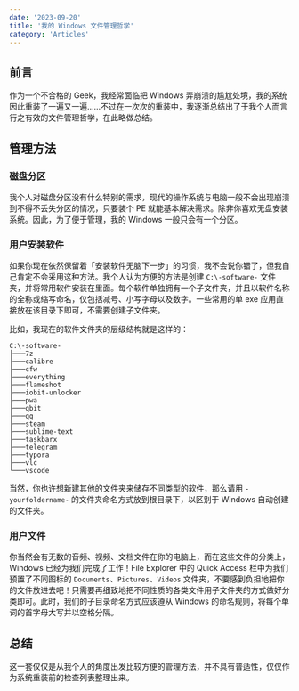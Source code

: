 ```yaml
---
date: '2023-09-20'
title: '我的 Windows 文件管理哲学'
category: 'Articles'
---
```


## 前言

作为一个不合格的 Geek，我经常面临把 Windows 弄崩溃的尴尬处境，我的系统因此重装了一遍又一遍……不过在一次次的重装中，我逐渐总结出了于我个人而言行之有效的文件管理哲学，在此略做总结。

## 管理方法

### 磁盘分区

我个人对磁盘分区没有什么特别的需求，现代的操作系统与电脑一般不会出现崩溃到不得不丢失分区的情况，只要装个 PE 就能基本解决需求。除非你喜欢无盘安装系统。因此，为了便于管理，我的 Windows 一般只会有一个分区。

### 用户安装软件

如果你现在依然保留着「安装软件无脑下一步」的习惯，我不会说你错了，但我自己肯定不会采用这种方法。我个人认为方便的方法是创建 `C:\-software-` 文件夹，并将常用软件安装在里面。每个软件单独拥有一个子文件夹，并且以软件名称的全称或缩写命名，仅包括减号、小写字母以及数字。一些常用的单 exe 应用直接放在该目录下即可，不需要创建子文件夹。

比如，我现在的软件文件夹的层级结构就是这样的：

```cpp[class="line-numbers"][class="treeview"][class="toolbar"]
C:\-software-
├───7z
├───calibre
├───cfw
├───everything
├───flameshot
├───iobit-unlocker
├───pwa
├───qbit
├───qq
├───steam
├───sublime-text
├───taskbarx
├───telegram
├───typora
├───vlc
└───vscode
```

当然，你也许想新建其他的文件夹来储存不同类型的软件，那么请用 `-yourfoldername-` 的文件夹命名方式放到根目录下，以区别于 Windows 自动创建的文件夹。

### 用户文件

你当然会有无数的音频、视频、文档文件在你的电脑上，而在这些文件的分类上，Windows 已经为我们完成了工作！File Explorer 中的 Quick Access 栏中为我们预置了不同图标的 `Documents`、`Pictures`、`Videos` 文件夹，不要感到负担地把你的文件放进去吧！只需要再细致地把不同性质的各类文件用子文件夹的方式做好分类即可。此时，我们的子目录命名方式应该遵从 Windows 的命名规则，将每个单词的首字母大写并以空格分隔。

## 总结

这一套仅仅是从我个人的角度出发比较方便的管理方法，并不具有普适性，仅仅作为系统重装前的检查列表整理出来。